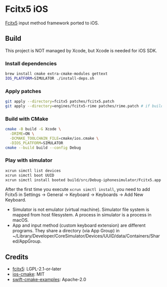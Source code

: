 # Fcitx5 iOS

[Fcitx5](https://github.com/fcitx/fcitx5) input method framework ported to iOS.

## Build
This project is NOT managed by Xcode,
but Xcode is needed for iOS SDK.

### Install dependencies
```sh
brew install cmake extra-cmake-modules gettext
IOS_PLATFORM=SIMULATOR ./install-deps.sh
```

### Apply patches
```sh
git apply --directory=fcitx5 patches/fcitx5.patch
git apply --directory=engines/fcitx5-rime patches/rime.patch # if building with Rime
```

### Build with CMake
```sh
cmake -B build -G Xcode \
  -DRIME=ON \
  -DCMAKE_TOOLCHAIN_FILE=cmake/ios.cmake \
  -DIOS_PLATFORM=SIMULATOR
cmake --build build --config Debug
```

### Play with simulator
```sh
xcrun simctl list devices
xcrun simctl boot UUID
xcrun simctl install booted build/src/Debug-iphonesimulator/Fcitx5.app
```
After the first time you execute `xcrun simctl install`,
you need to add Fcitx5 in Settings -> General -> Keyboard -> Keyboards -> Add New Keyboard.

* Simulator is not emulator (virtual machine). Simulator file system is mapped from host filesystem. A process in simulator is a process in macOS.
* App and input method (custom keyboard extension) are different programs. They share a directory (via App Group) in ~/Library/Developer/CoreSimulator/Devices/UUID/data/Containers/Shared/AppGroup.

## Credits
* [fcitx5](https://github.com/fcitx/fcitx5): LGPL-2.1-or-later
* [ios-cmake](https://github.com/sheldonth/ios-cmake): MIT
* [swift-cmake-examples](https://github.com/apple/swift-cmake-examples): Apache-2.0
